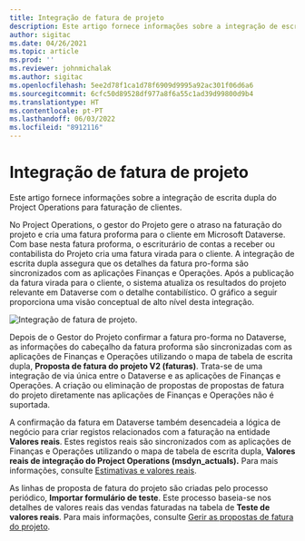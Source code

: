 ```yaml
---
title: Integração de fatura de projeto
description: Este artigo fornece informações sobre a integração de escrita dupla do Project Operations para faturação de clientes.
author: sigitac
ms.date: 04/26/2021
ms.topic: article
ms.prod: ''
ms.reviewer: johnmichalak
ms.author: sigitac
ms.openlocfilehash: 5ee2d78f1ca1d78f6909d9995a92ac301f06d6a6
ms.sourcegitcommit: 6cfc50d89528df977a8f6a55c1ad39d99800d9b4
ms.translationtype: HT
ms.contentlocale: pt-PT
ms.lasthandoff: 06/03/2022
ms.locfileid: "8912116"
---
```

# <a name="project-invoice-integration"></a>Integração de fatura de projeto

Este artigo fornece informações sobre a integração de escrita dupla do Project Operations para faturação de clientes.

No Project Operations, o gestor do Projeto gere o atraso na faturação do projeto e cria uma fatura proforma para o cliente em Microsoft Dataverse. Com base nesta fatura proforma, o escriturário de contas a receber ou contabilista do Projeto cria uma fatura virada para o cliente. A integração de escrita dupla assegura que os detalhes da fatura pro-forma são sincronizados com as aplicações Finanças e Operações. Após a publicação da fatura virada para o cliente, o sistema atualiza os resultados do projeto relevante em Dataverse com o detalhe contabilístico. O gráfico a seguir proporciona uma visão conceptual de alto nível desta integração.

   ![Integração de fatura de projeto.](./media/DW5Invoicing.png)

Depois de o Gestor do Projeto confirmar a fatura pro-forma no Dataverse, as informações do cabeçalho da fatura proforma são sincronizadas com as aplicações de Finanças e Operações utilizando o mapa de tabela de escrita dupla, **Proposta de fatura do projeto V2 (faturas)**. Trata-se de uma integração de via única entre o Dataverse e as aplicações de Finanças e Operações. A criação ou eliminação de propostas de propostas de fatura do projeto diretamente nas aplicações de Finanças e Operações não é suportada.

A confirmação da fatura em Dataverse também desencadeia a lógica de negócio para criar registos relacionados com a faturação na entidade **Valores reais**. Estes registos reais são sincronizados com as aplicações de Finanças e Operações utilizando o mapa de tabela de escrita dupla, **Valores reais de integração do Project Operations (msdyn\_actuals).** Para mais informações, consulte [Estimativas e valores reais](resource-dual-write-estimates-actuals.md). 

As linhas de proposta de fatura do projeto são criadas pelo processo periódico, **Importar formulário de teste**. Este processo baseia-se nos detalhes de valores reais das vendas faturadas na tabela de **Teste de valores reais**. Para mais informações, consulte [Gerir as propostas de fatura do projeto](../invoicing/format-update-project-invoice-proposals.md#create-project-invoice-proposals). 

